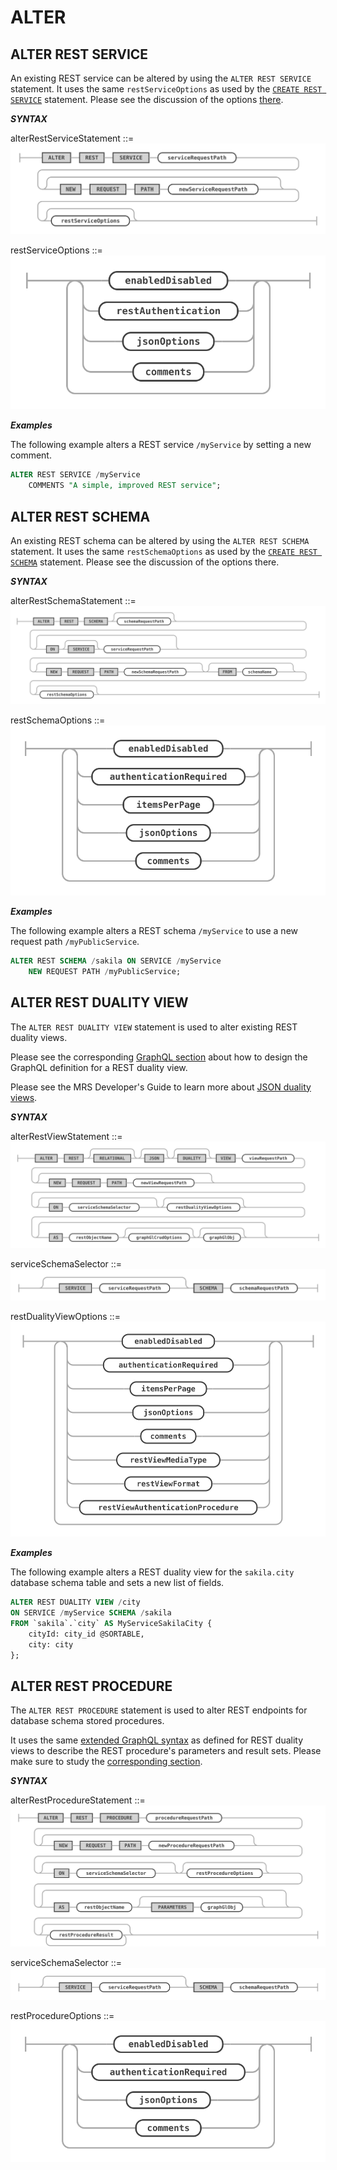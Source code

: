 <!-- Copyright (c) 2022, 2023, Oracle and/or its affiliates.

This program is free software; you can redistribute it and/or modify
it under the terms of the GNU General Public License, version 2.0,
as published by the Free Software Foundation.

This program is also distributed with certain software (including
but not limited to OpenSSL) that is licensed under separate terms, as
designated in a particular file or component or in included license
documentation.  The authors of MySQL hereby grant you an additional
permission to link the program and your derivative works with the
separately licensed software that they have included with MySQL.
This program is distributed in the hope that it will be useful,  but
WITHOUT ANY WARRANTY; without even the implied warranty of
MERCHANTABILITY or FITNESS FOR A PARTICULAR PURPOSE.  See
the GNU General Public License, version 2.0, for more details.

You should have received a copy of the GNU General Public License
along with this program; if not, write to the Free Software Foundation, Inc.,
51 Franklin St, Fifth Floor, Boston, MA 02110-1301 USA -->

# ALTER

## ALTER REST SERVICE

An existing REST service can be altered by using the `ALTER REST SERVICE` statement. It uses the same `restServiceOptions` as used by the [`CREATE REST SERVICE`](#create-rest-service) statement. Please see the discussion of the options [there](#create-rest-service).

**_SYNTAX_**

alterRestServiceStatement ::=
![alterRestServiceStatement](../../images/ddl/alterRestServiceStatement.svg "alterRestServiceStatement")

restServiceOptions ::=
![restServiceOptions](../../images/ddl/restServiceOptions.svg "restServiceOptions")

**_Examples_**

The following example alters a REST service `/myService` by setting a new comment.

```sql
ALTER REST SERVICE /myService
    COMMENTS "A simple, improved REST service";
```

## ALTER REST SCHEMA

An existing REST schema can be altered by using the `ALTER REST SCHEMA` statement. It uses the same `restSchemaOptions` as used by the [`CREATE REST SCHEMA`](#create-rest-schema) statement. Please see the discussion of the options there.

**_SYNTAX_**

alterRestSchemaStatement ::=
![alterRestSchemaStatement](../../images/ddl/alterRestSchemaStatement.svg "alterRestSchemaStatement")

restSchemaOptions ::=
![restSchemaOptions](../../images/ddl/restSchemaOptions.svg "restSchemaOptions")

**_Examples_**

The following example alters a REST schema `/myService` to use a new request path `/myPublicService`.

```sql
ALTER REST SCHEMA /sakila ON SERVICE /myService
    NEW REQUEST PATH /myPublicService;
```

## ALTER REST DUALITY VIEW

The `ALTER REST DUALITY VIEW` statement is used to alter existing REST duality views.

Please see the corresponding [GraphQL section](#defining-the-graphql-definition-for-a-rest-duality-view) about how to design the GraphQL definition for a REST duality view.

Please see the MRS Developer's Guide to learn more about [JSON duality views](index.html#json-duality-views).

**_SYNTAX_**

alterRestViewStatement ::=
![alterRestViewStatement](../../images/ddl/alterRestViewStatement.svg "alterRestViewStatement")

serviceSchemaSelector ::=
![serviceSchemaSelector](../../images/ddl/serviceSchemaSelector.svg "serviceSchemaSelector")

restDualityViewOptions ::=
![restDualityViewOptions](../../images/ddl/restDualityViewOptions.svg "restDualityViewOptions")

**_Examples_**

The following example alters a REST duality view for the `sakila.city` database schema table and sets a new list of fields.

```sql
ALTER REST DUALITY VIEW /city
ON SERVICE /myService SCHEMA /sakila
FROM `sakila`.`city` AS MyServiceSakilaCity {
    cityId: city_id @SORTABLE,
    city: city
};
```

## ALTER REST PROCEDURE

The `ALTER REST PROCEDURE` statement is used to alter REST endpoints for database schema stored procedures.

It uses the same [extended GraphQL syntax](#defining-the-graphql-definition-for-a-rest-duality-view) as defined for REST duality views to describe the REST procedure's parameters and result sets. Please make sure to study the [corresponding section](#defining-the-graphql-definition-for-a-rest-duality-view).

**_SYNTAX_**

alterRestProcedureStatement ::=
![alterRestProcedureStatement](../../images/ddl/alterRestProcedureStatement.svg "alterRestProcedureStatement")

serviceSchemaSelector ::=
![serviceSchemaSelector](../../images/ddl/serviceSchemaSelector.svg "serviceSchemaSelector")

restProcedureOptions ::=
![restProcedureOptions](../../images/ddl/restProcedureOptions.svg "restProcedureOptions")
